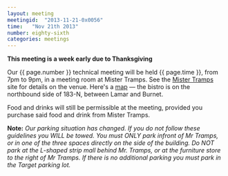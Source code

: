 ```yaml
---
layout: meeting
meetingid:  "2013-11-21-0x0056"
time:   "Nov 21th 2013"
number: eighty-sixth
categories: meetings
---
```


**This meeting is a week early due to Thanksgiving**

Our {{ page.number }} technical meeting will be held {{ page.time }}, from
7pm to 9pm, in a meeting room at Mister Tramps. See the [Mister
Tramps][TrampsWeb]
site for details on the venue. Here's a [map][TrampsMap] — the bistro is on the
northbound side of 183-N, between Lamar and Burnet.

Food and drinks will still be permissible at the meeting, provided you
purchase said food and drink from Mister Tramps.

**Note:** *Our parking situation has changed. If you do not follow
these guidelines you WILL be towed. You must ONLY park infront of Mr
Tramps, or in one of the three spaces directly on the side of the
building.
Do NOT park at the L-shaped strip mall behind Mr. Tramps, or at the
furniture store to the right of Mr Tramps. If there is no additional
parking you must park in the Target parking lot.*

[TrampsWeb]: http://mistertramps.com/
[TrampsMap]: http://maps.google.com/maps?f=q&source=s_q&hl=en&geocode=&q=mister+tramps&aq=&sll=30.395835,-97.698202&sspn=0.012678,0.018432&ie=UTF8&hq=mister+tramps&hnear=&ll=30.3616,-97.717338&spn=0.012683,0.018432&z=16&iwloc=A
